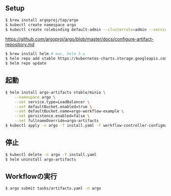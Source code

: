 
## Setup

```bash
$ brew install argoproj/tap/argo
$ kubectl create namespace argo
$ kubectl create rolebinding default-admin --clusterrole=admin --serviceaccount=argo:default --namespace=argo
```

https://github.com/argoproj/argo/blob/master/docs/configure-artifact-repository.md

```bash
$ brew install helm # mac, helm 3.x
$ helm repo add stable https://kubernetes-charts.storage.googleapis.com/ # official Helm stable charts
$ helm repo update
```

## 起動

```bash
$ helm install argo-artifacts stable/minio \
    --namespace argo \
    --set service.type=LoadBalancer \
    --set defaultBucket.enabled=true \
    --set defaultBucket.name=argo-workflow-example \
    --set persistence.enabled=false \
    --set fullnameOverride=argo-artifacts
$ kubectl apply -n argo -f install.yaml -f workflow-controller-configmap.yaml
```

## 停止

```bash
$ kubectl delete -n argo -f install.yaml
$ helm uninstall argo-artifacts
```

## Workflowの実行

```bash
$ argo submit tasks/artifacts.yaml -n argo
```